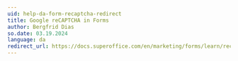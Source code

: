 ```yaml
---
uid: help-da-form-recaptcha-redirect
title: Google reCAPTCHA in Forms
author: Bergfrid Dias
so.date: 03.19.2024
language: da
redirect_url: https://docs.superoffice.com/en/marketing/forms/learn/recaptcha.html
---
```

